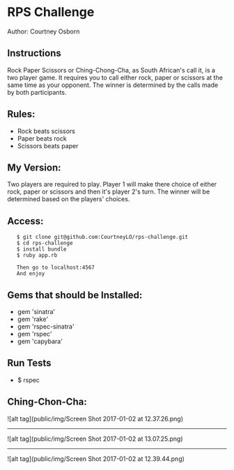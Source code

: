 # RPS Challenge

Author: Courtney Osborn

Instructions
-------

Rock Paper Scissors or Ching-Chong-Cha, as South African's call it, is a two player game. It requires you to call either rock, paper or scissors at the same time as your opponent. The winner is determined by the calls made by both participants.

Rules:
-------

- Rock beats scissors
- Paper beats rock
- Scissors beats paper


My Version:
-------

Two players are required to play. Player 1 will make there choice of either rock, paper or scissors and then it's player 2's turn. The winner will be determined based on the players' choices.

Access:
-------

       $ git clone git@github.com:CourtneyLO/rps-challenge.git
       $ cd rps-challenge
       $ install bundle
       $ ruby app.rb

       Then go to localhost:4567
       And enjoy

Gems that should be Installed:
-----------------------------

- gem 'sinatra'
- gem 'rake'
- gem 'rspec-sinatra'
- gem 'rspec'
- gem 'capybara'

Run Tests
---------

- $ rspec


Ching-Chon-Cha:
--------------
![alt tag](public/img/Screen Shot 2017-01-02 at 12.37.26.png)

------------

![alt tag](public/img/Screen Shot 2017-01-02 at 13.07.25.png)

------------
![alt tag](public/img/Screen Shot 2017-01-02 at 12.39.44.png)
